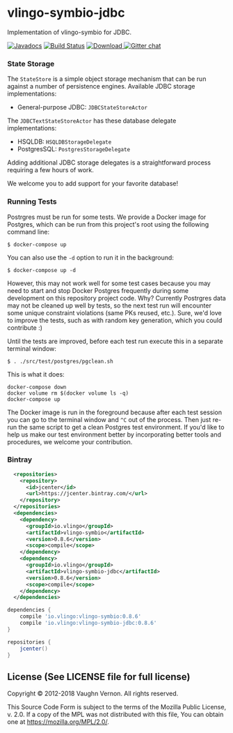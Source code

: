 # vlingo-symbio-jdbc
Implementation of vlingo-symbio for JDBC.

[![Javadocs](http://javadoc.io/badge/io.vlingo/vlingo-symbio-jdbc.svg?color=brightgreen)](http://javadoc.io/doc/io.vlingo/vlingo-symbio-jdbc) [![Build Status](https://travis-ci.org/vlingo/vlingo-symbio-jdbc.svg?branch=master)](https://travis-ci.org/vlingo/vlingo-symbio-jdbc) [ ![Download](https://api.bintray.com/packages/vlingo/vlingo-platform-java/vlingo-symbio-jdbc/images/download.svg) ](https://bintray.com/vlingo/vlingo-platform-java/vlingo-symbio-jdbc/_latestVersion) [![Gitter chat](https://badges.gitter.im/gitterHQ/gitter.png)](https://gitter.im/vlingo-platform-java/symbio)

### State Storage
The `StateStore` is a simple object storage mechanism that can be run against a number of persistence engines.
Available JDBC storage implementations:

   - General-purpose JDBC: `JDBCStateStoreActor`

The `JDBCTextStateStoreActor` has these database delegate implementations:

   - HSQLDB: `HSQLDBStorageDelegate`
   - PostgresSQL: `PostgresStorageDelegate`

Adding additional JDBC storage delegates is a straightforward process requiring a few hours of work.

We welcome you to add support for your favorite database!

### Running Tests

Postrgres must be run for some tests. We provide a Docker image for Postgres, which can be run from this project's root using the following command line:

`$ docker-compose up`

You can also use the `-d` option to run it in the background:

`$ docker-compose up -d`

However, this may not work well for some test cases because you may need to start and stop Docker Postgres frequently during some development on this repository project code. Why? Currently Postrgres data may not be cleaned up well by tests, so the next test run will encounter some unique constraint violations (same PKs reused, etc.). Sure, we'd love to improve the tests, such as with random key generation, which you could contribute :)

Until the tests are improved, before each test run execute this in a separate terminal window:

`$ . ./src/test/postgres/pgclean.sh`

This is what it does:

```# start postgres in docker with a clean data for test
docker-compose down
docker volume rm $(docker volume ls -q)
docker-compose up
```

The Docker image is run in the foreground because after each test session you can go to the terminal window and `^C` out of the process. Then just re-run the same script to get a clean Postgres test environment. If you'd like to help us make our test environment better by incorporating better tools and procedures, we welcome your contribution.

### Bintray

```xml
  <repositories>
    <repository>
      <id>jcenter</id>
      <url>https://jcenter.bintray.com/</url>
    </repository>
  </repositories>
  <dependencies>
    <dependency>
      <groupId>io.vlingo</groupId>
      <artifactId>vlingo-symbio</artifactId>
      <version>0.8.6</version>
      <scope>compile</scope>
    </dependency>
    <dependency>
      <groupId>io.vlingo</groupId>
      <artifactId>vlingo-symbio-jdbc</artifactId>
      <version>0.8.6</version>
      <scope>compile</scope>
    </dependency>
  </dependencies>
```

```gradle
dependencies {
    compile 'io.vlingo:vlingo-symbio:0.8.6'
    compile 'io.vlingo:vlingo-symbio-jdbc:0.8.6'
}

repositories {
    jcenter()
}
```

License (See LICENSE file for full license)
-------------------------------------------
Copyright © 2012-2018 Vaughn Vernon. All rights reserved.

This Source Code Form is subject to the terms of the
Mozilla Public License, v. 2.0. If a copy of the MPL
was not distributed with this file, You can obtain
one at https://mozilla.org/MPL/2.0/.
